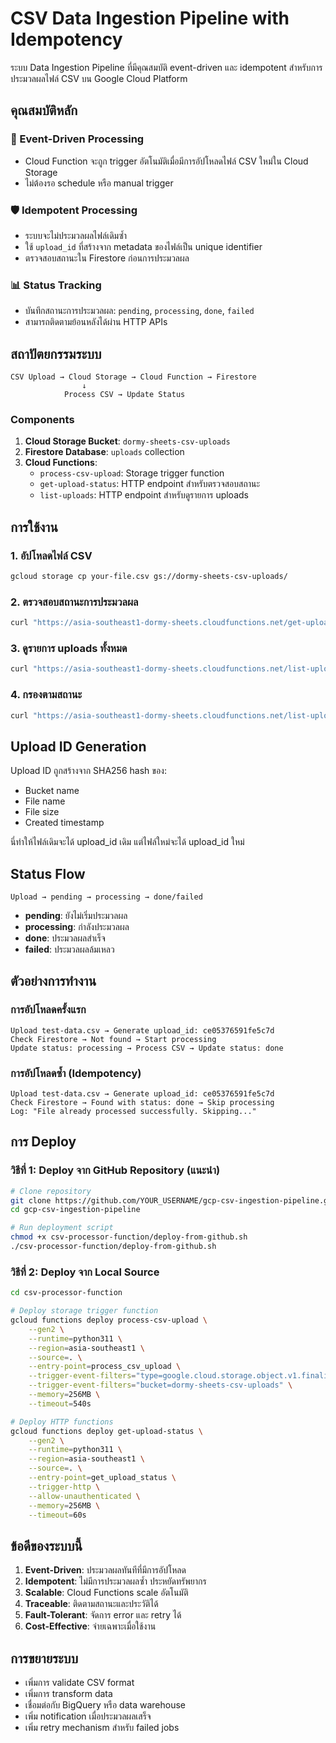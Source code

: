 # CSV Data Ingestion Pipeline with Idempotency

ระบบ Data Ingestion Pipeline ที่มีคุณสมบัติ event-driven และ idempotent สำหรับการประมวลผลไฟล์ CSV บน Google Cloud Platform

## คุณสมบัติหลัก

### 🔄 Event-Driven Processing

- Cloud Function จะถูก trigger อัตโนมัติเมื่อมีการอัปโหลดไฟล์ CSV ใหม่ใน Cloud Storage
- ไม่ต้องรอ schedule หรือ manual trigger

### 🛡️ Idempotent Processing

- ระบบจะไม่ประมวลผลไฟล์เดิมซ้ำ
- ใช้ `upload_id` ที่สร้างจาก metadata ของไฟล์เป็น unique identifier
- ตรวจสอบสถานะใน Firestore ก่อนการประมวลผล

### 📊 Status Tracking

- บันทึกสถานะการประมวลผล: `pending`, `processing`, `done`, `failed`
- สามารถติดตามย้อนหลังได้ผ่าน HTTP APIs

## สถาปัตยกรรมระบบ

```
CSV Upload → Cloud Storage → Cloud Function → Firestore
                ↓
            Process CSV → Update Status
```

### Components

1. **Cloud Storage Bucket**: `dormy-sheets-csv-uploads`
2. **Firestore Database**: `uploads` collection
3. **Cloud Functions**:
   - `process-csv-upload`: Storage trigger function
   - `get-upload-status`: HTTP endpoint สำหรับตรวจสอบสถานะ
   - `list-uploads`: HTTP endpoint สำหรับดูรายการ uploads

## การใช้งาน

### 1. อัปโหลดไฟล์ CSV

```bash
gcloud storage cp your-file.csv gs://dormy-sheets-csv-uploads/
```

### 2. ตรวจสอบสถานะการประมวลผล

```bash
curl "https://asia-southeast1-dormy-sheets.cloudfunctions.net/get-upload-status?upload_id=YOUR_UPLOAD_ID"
```

### 3. ดูรายการ uploads ทั้งหมด

```bash
curl "https://asia-southeast1-dormy-sheets.cloudfunctions.net/list-uploads"
```

### 4. กรองตามสถานะ

```bash
curl "https://asia-southeast1-dormy-sheets.cloudfunctions.net/list-uploads?status=done&limit=10"
```

## Upload ID Generation

Upload ID ถูกสร้างจาก SHA256 hash ของ:

- Bucket name
- File name
- File size
- Created timestamp

นี่ทำให้ไฟล์เดิมจะได้ upload_id เดิม แต่ไฟล์ใหม่จะได้ upload_id ใหม่

## Status Flow

```
Upload → pending → processing → done/failed
```

- **pending**: ยังไม่เริ่มประมวลผล
- **processing**: กำลังประมวลผล
- **done**: ประมวลผลสำเร็จ
- **failed**: ประมวลผลล้มเหลว

## ตัวอย่างการทำงาน

### การอัปโหลดครั้งแรก

```
Upload test-data.csv → Generate upload_id: ce05376591fe5c7d
Check Firestore → Not found → Start processing
Update status: processing → Process CSV → Update status: done
```

### การอัปโหลดซ้ำ (Idempotency)

```
Upload test-data.csv → Generate upload_id: ce05376591fe5c7d
Check Firestore → Found with status: done → Skip processing
Log: "File already processed successfully. Skipping..."
```

## การ Deploy

### วิธีที่ 1: Deploy จาก GitHub Repository (แนะนำ)

```bash
# Clone repository
git clone https://github.com/YOUR_USERNAME/gcp-csv-ingestion-pipeline.git
cd gcp-csv-ingestion-pipeline

# Run deployment script
chmod +x csv-processor-function/deploy-from-github.sh
./csv-processor-function/deploy-from-github.sh
```

### วิธีที่ 2: Deploy จาก Local Source

```bash
cd csv-processor-function

# Deploy storage trigger function
gcloud functions deploy process-csv-upload \
    --gen2 \
    --runtime=python311 \
    --region=asia-southeast1 \
    --source=. \
    --entry-point=process_csv_upload \
    --trigger-event-filters="type=google.cloud.storage.object.v1.finalized" \
    --trigger-event-filters="bucket=dormy-sheets-csv-uploads" \
    --memory=256MB \
    --timeout=540s

# Deploy HTTP functions
gcloud functions deploy get-upload-status \
    --gen2 \
    --runtime=python311 \
    --region=asia-southeast1 \
    --source=. \
    --entry-point=get_upload_status \
    --trigger-http \
    --allow-unauthenticated \
    --memory=256MB \
    --timeout=60s
```

## ข้อดีของระบบนี้

1. **Event-Driven**: ประมวลผลทันทีที่มีการอัปโหลด
2. **Idempotent**: ไม่มีการประมวลผลซ้ำ ประหยัดทรัพยากร
3. **Scalable**: Cloud Functions scale อัตโนมัติ
4. **Traceable**: ติดตามสถานะและประวัติได้
5. **Fault-Tolerant**: จัดการ error และ retry ได้
6. **Cost-Effective**: จ่ายเฉพาะเมื่อใช้งาน

## การขยายระบบ

- เพิ่มการ validate CSV format
- เพิ่มการ transform data
- เชื่อมต่อกับ BigQuery หรือ data warehouse
- เพิ่ม notification เมื่อประมวลผลเสร็จ
- เพิ่ม retry mechanism สำหรับ failed jobs
